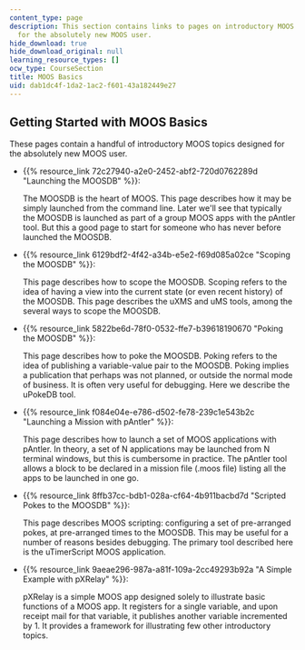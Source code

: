 ```yaml
---
content_type: page
description: This section contains links to pages on introductory MOOS topics designed
  for the absolutely new MOOS user.
hide_download: true
hide_download_original: null
learning_resource_types: []
ocw_type: CourseSection
title: MOOS Basics
uid: dab1dc4f-1da2-1ac2-f601-43a182449e27
---
```


Getting Started with MOOS Basics
--------------------------------

These pages contain a handful of introductory MOOS topics designed for the absolutely new MOOS user.

*   {{% resource_link 72c27940-a2e0-2452-abf2-720d0762289d "Launching the MOOSDB" %}}:
    
    The MOOSDB is the heart of MOOS. This page describes how it may be simply launched from the command line. Later we'll see that typically the MOOSDB is launched as part of a group MOOS apps with the pAntler tool. But this a good page to start for someone who has never before launched the MOOSDB.
    
*   {{% resource_link 6129bdf2-4f42-a34b-e5e2-f69d085a02ce "Scoping the MOOSDB" %}}:
    
    This page describes how to scope the MOOSDB. Scoping refers to the idea of having a view into the current state (or even recent history) of the MOOSDB. This page describes the uXMS and uMS tools, among the several ways to scope the MOOSDB.
    
*   {{% resource_link 5822be6d-78f0-0532-ffe7-b39618190670 "Poking the MOOSDB" %}}:
    
    This page describes how to poke the MOOSDB. Poking refers to the idea of publishing a variable-value pair to the MOOSDB. Poking implies a publication that perhaps was not planned, or outside the normal mode of business. It is often very useful for debugging. Here we describe the uPokeDB tool.
    
*   {{% resource_link f084e04e-e786-d502-fe78-239c1e543b2c "Launching a Mission with pAntler" %}}:
    
    This page describes how to launch a set of MOOS applications with pAntler. In theory, a set of N applications may be launched from N terminal windows, but this is cumbersome in practice. The pAntler tool allows a block to be declared in a mission file (.moos file) listing all the apps to be launched in one go.
    
*   {{% resource_link 8ffb37cc-bdb1-028a-cf64-4b911bacbd7d "Scripted Pokes to the MOOSDB" %}}:
    
    This page describes MOOS scripting: configuring a set of pre-arranged pokes, at pre-arranged times to the MOOSDB. This may be useful for a number of reasons besides debugging. The primary tool described here is the uTimerScript MOOS application.
    
*   {{% resource_link 9aeae296-987a-a81f-109a-2cc49293b92a "A Simple Example with pXRelay" %}}:
    
    pXRelay is a simple MOOS app designed solely to illustrate basic functions of a MOOS app. It registers for a single variable, and upon receipt mail for that variable, it publishes another variable incremented by 1. It provides a framework for illustrating few other introductory topics.